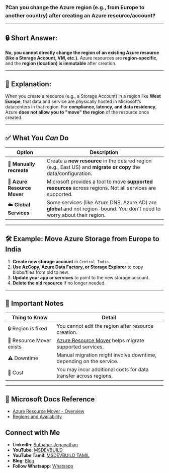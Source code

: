 ### ❓**Can you change the Azure region (e.g., from Europe to another country) after creating an Azure resource/account?**

---

## 🔒 Short Answer:

**No, you cannot directly change the region of an existing Azure resource (like a Storage Account, VM, etc.).**
Azure resources are **region-specific**, and the **region (location) is immutable** after creation.

---

## 🧭 Explanation:

When you create a resource (e.g., a Storage Account) in a region like **West Europe**, that data and service are physically hosted in Microsoft’s datacenters in that region. For **compliance, latency, and data residency**, Azure **does not allow you to "move" the region** of the resource once created.

---

## ✅ What You *Can* Do

| Option                      | Description                                                                                                               |
| --------------------------- | ------------------------------------------------------------------------------------------------------------------------- |
| 🔁 **Manually recreate**    | Create a **new resource** in the desired region (e.g., East US) and **migrate or copy** the data/configuration.           |
| 🚚 **Azure Resource Mover** | Microsoft provides a tool to move **supported resources** across regions. Not all services are supported.                 |
| ☁️ **Global Services**      | Some services (like Azure DNS, Azure AD) are **global** and not region-bound. You don't need to worry about their region. |

---

## 🛠 Example: Move Azure Storage from Europe to India

1. **Create new storage account** in `Central India`.
2. **Use AzCopy, Azure Data Factory, or Storage Explorer** to copy blobs/files from old to new.
3. **Update your app or services** to point to the new storage account.
4. **Delete the old resource** if no longer needed.

---

## 📌 Important Notes

| Thing to Know            | Detail                                                                                                            |
| ------------------------ | ----------------------------------------------------------------------------------------------------------------- |
| 🔒 Region is fixed       | You cannot edit the region after resource creation.                                                               |
| 🚚 Resource Mover exists | [Azure Resource Mover](https://learn.microsoft.com/en-us/azure/resource-mover/) helps migrate supported services. |
| ⚠️ Downtime              | Manual migration might involve downtime, depending on the service.                                                |
| 💸 Cost                  | You may incur additional costs for data transfer across regions.                                                  |

---

## 🔗 Microsoft Docs Reference

* [Azure Resource Mover - Overview](https://learn.microsoft.com/en-us/azure/resource-mover/overview)
* [Regions and Availability](https://azure.microsoft.com/en-us/explore/global-infrastructure/geographies/)

 ## Connect with Me
- **LinkedIn**: [Suthahar Jeganathan](https://www.linkedin.com/in/jssuthahar/)
- **YouTube**: [MSDEVBUILD](https://www.youtube.com/@MSDEVBUILD)
- **YouTube Tamil**: [MSDEVBUILD TAMIL](https://www.youtube.com/@MSDEVBUILDTamil)
- **Blog**: [Blog](https://www.msdevbuild.com/)
- **Follow Whatsapp**: [Whatsapp](https://www.whatsapp.com/channel/0029Va5j2rHEFeXcTlUhQB0J)
